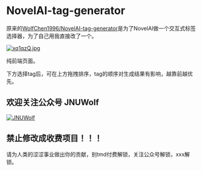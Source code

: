 # NovelAI-tag-generator

原来的[WolfChen1996/NovelAI-tag-generator](https://github.com/WolfChen1996/NovelAI-tag-generator)是为了NovelAI做一个交互式标签选择器，为了自己用我直接改了一个。

[![xq1qzQ.jpg](https://s1.ax1x.com/2022/11/03/xq1qzQ.jpg)](https://imgse.com/i/xq1qzQ)

纯前端页面。

下方选择tag后，可在上方拖拽排序，tag的顺序对生成结果有影响，越靠前越优先。

## 欢迎关注公众号 JNUWolf

[![JNUWolf](https://s1.ax1x.com/2022/11/03/xq17i8.jpg)](https://imgse.com/i/xq17i8)

## 禁止修改成收费项目！！！

请为人类的涩涩事业做出你的贡献，别tmd付费解锁，关注公众号解锁，xxx解锁。
